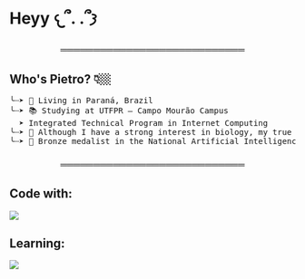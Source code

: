 <h1 align="left">Heyy 𐔌՞. .՞𐦯</h1>

<h3 align="center">════════════════════════════</h3>

<h2 align="left">Who's Pietro? 👇🏼</h2>

<pre align="left">╰┈➤ 📍 Living in Paraná, Brazil  
╰┈➤ 📚 Studying at UTFPR – Campo Mourão Campus  
  ➤ Integrated Technical Program in Internet Computing
╰┈➤ 🌱 Although I have a strong interest in biology, my true passion lies in computing.
╰┈➤ 🥉 Bronze medalist in the National Artificial Intelligence Olympiad (ONIA), Brazil
</pre>

<h3 align="center">════════════════════════════</h3>
<h2 align="left">Code with:</h2>
<p align="left">
<a href="https://skillicons.dev">
  <img src="https://skillicons.dev/icons?i=html,css,js,py" />
</a>
</p>
<h2 align="left">Learning:</h2>
<p align="left">
<a href="https://skillicons.dev">
  <img src="https://skillicons.dev/icons?i=java" />
</a>
</p>
